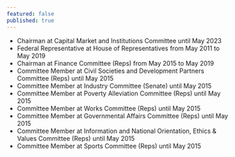 ```yaml
---
featured: false
published: true
---
```

* Chairman at Capital Market and Institutions Committee until May 2023
* Federal Representative at House of Representatives from May 2011 to May 2019
* Chairman at Finance Committee (Reps) from May 2015 to May 2019
* Committee Member at Civil Societies and Development Partners Committee (Reps) until May 2015
* Committee Member at Industry Committee (Senate) until May 2015
* Committee Member at Poverty Alleviation Committee (Reps) until May 2015
* Committee Member at Works Committee (Reps) until May 2015
* Committee Member at Governmental Affairs Committee (Reps) until May 2015
* Committee Member at Information and National Orientation, Ethics & Values Committee (Reps) until May 2015
* Committee Member at Sports Committee (Reps) until May 2015
